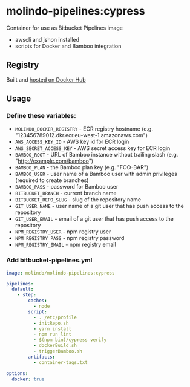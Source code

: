 # molindo-pipelines:cypress

Container for use as Bitbucket Pipelines image

- awscli and jshon installed
- scripts for Docker and Bamboo integration

## Registry

Built and [hosted on Docker Hub](https://hub.docker.com/r/molindo/molindo-pipelines/)

## Usage

### Define these variables:

- `MOLINDO_DOCKER_REGISTRY` - ECR registry hostname (e.g. "123456789012.dkr.ecr.eu-west-1.amazonaws.com")
- `AWS_ACCESS_KEY_ID` - AWS key id for ECR login
- `AWS_SECRET_ACCESS_KEY` - AWS secret access key for ECR login
- `BAMBOO_ROOT` - URL of Bamboo instance without trailing slash (e.g. "http://example.com/bamboo")
- `BAMBOO_PLAN` - the Bamboo plan key (e.g. "FOO-BAR")
- `BAMBOO_USER` - user name of a Bamboo user with admin privileges (required to create branches)
- `BAMBOO_PASS` - password for Bamboo user
- `BITBUCKET_BRANCH` - current branch name
- `BITBUCKET_REPO_SLUG` - slug of the repository name
- `GIT_USER_NAME` - user name of a git user that has push access to the repository
- `GIT_USER_EMAIL` - email of a git user that has push access to the repository
- `NPM_REGISTRY_USER` - npm registry user
- `NPM_REGISTRY_PASS` - npm registry password
- `NPM_REGISTRY_EMAIL` - npm registry email


### Add bitbucket-pipelines.yml

```yml
image: molindo/molindo-pipelines:cypress

pipelines:
  default:
    - step:
        caches:
          - node
        script:
          - . /etc/profile
          - initRepo.sh
          - yarn install
          - npm run lint
          - $(npm bin)/cypress verify
          - dockerBuild.sh
          - triggerBamboo.sh
        artifacts:
          - container-tags.txt

options:
  docker: true
```
